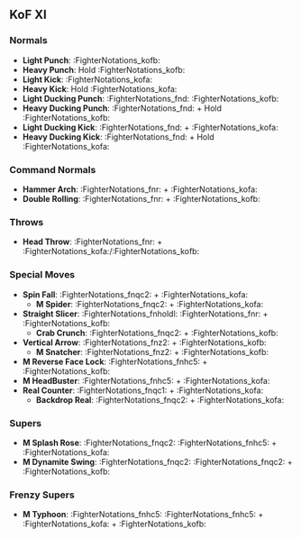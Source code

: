 ## KoF XI
### Normals
- **Light Punch**: :FighterNotations_kofb:
- **Heavy Punch**: Hold :FighterNotations_kofb:
- **Light Kick**: :FighterNotations_kofa:
- **Heavy Kick**: Hold :FighterNotations_kofa:
- **Light Ducking Punch**: :FighterNotations_fnd: :FighterNotations_kofb:
- **Heavy Ducking Punch**: :FighterNotations_fnd: + Hold :FighterNotations_kofb: 
- **Light Ducking Kick**: :FighterNotations_fnd: + :FighterNotations_kofa: 
- **Heavy Ducking Kick**: :FighterNotations_fnd: + Hold :FighterNotations_kofa: 
### Command Normals
- **Hammer Arch**: :FighterNotations_fnr: + :FighterNotations_kofa: 
- **Double Rolling**: :FighterNotations_fnr: + :FighterNotations_kofb: 
### Throws
- **Head Throw**: :FighterNotations_fnr: + :FighterNotations_kofa:/:FighterNotations_kofb: 
### Special Moves
- **Spin Fall**: :FighterNotations_fnqc2: + :FighterNotations_kofa: 
	- **M Spider**: :FighterNotations_fnqc2: + :FighterNotations_kofa: 
- **Straight Slicer**: :FighterNotations_fnholdl: :FighterNotations_fnr: + :FighterNotations_kofb: 
	- **Crab Crunch**: :FighterNotations_fnqc2: + :FighterNotations_kofb: 
- **Vertical Arrow**: :FighterNotations_fnz2: + :FighterNotations_kofb: 
	- **M Snatcher**: :FighterNotations_fnz2: + :FighterNotations_kofb: 
- **M Reverse Face Lock**: :FighterNotations_fnhc5: + :FighterNotations_kofb: 
- **M HeadBuster**: :FighterNotations_fnhc5: + :FighterNotations_kofa: 
- **Real Counter**: :FighterNotations_fnqc1: + :FighterNotations_kofa: 
	- **Backdrop Real**: :FighterNotations_fnqc2: + :FighterNotations_kofa: 
### Supers
- **M Splash Rose**: :FighterNotations_fnqc2: :FighterNotations_fnhc5: + :FighterNotations_kofa: 
- **M Dynamite Swing**: :FighterNotations_fnqc2: :FighterNotations_fnqc2: + :FighterNotations_kofb: 
### Frenzy Supers
- **M Typhoon**: :FighterNotations_fnhc5: :FighterNotations_fnhc5: + :FighterNotations_kofa: + :FighterNotations_kofb: 






